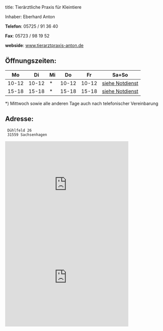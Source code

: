 title: Tierärztliche Praxis für Kleintiere

Inhaber: Eberhard Anton

**Telefon**:   05725 / 91 36 40

**Fax**: 05723 / 98 19 52

**webside**: www.tierarztpraxis-anton.de


Öffnungszeiten:
---------------

|  Mo   |  Di   |  Mi   |  Do   |  Fr   |           Sa+So                      |
| ----- | ----- | ----- | ----- | ----- | ------------------------------------ |
| 10-12 | 10-12 | *     | 10-12 | 10-12 | [siehe Notdienst](../notdienst.html) |
| 15-18 | 15-18 | *     | 15-18 | 15-18 | [siehe Notdienst](../notdienst.html) |

*) Mittwoch sowie alle anderen Tage auch nach telefonischer Vereinbarung  

Adresse:
---------

     Dühlfeld 26
     31559 Sachsenhagen
     

<iframe src="https://www.google.com/maps/embed?pb=!1m18!1m12!1m3!1d38972.59229317598!2d9.386708599999999!3d52.374281799999984!2m3!1f0!2f0!3f0!3m2!1i1024!2i768!4f13.1!3m3!1m2!1s0x4165399cca5d60c1%3A0x598be60da031097a!2sTierarztpraxis+Leis!5e0!3m2!1sde!2sde!4v1415097777834" width="400" height="300" frameborder="0" style="border:0"></iframe>

<iframe src="https://www.google.de/maps/place/Tierarztpraxis+Eberhard+Anton/@52.3901592,9.2749564,12z/data=!4m2!3m1!1s0x41653bd3929a0d19:0x361e1cb81a586c73" width="400" height="300" frameborder="0" style="border:0"></iframe>

